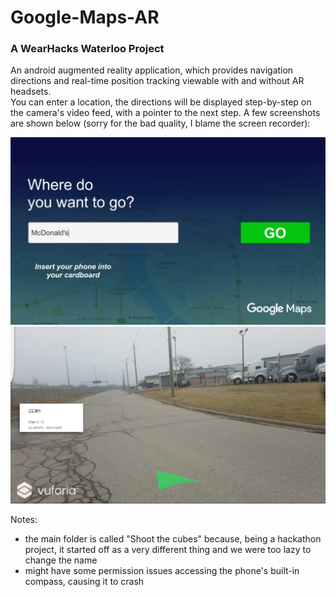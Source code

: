 # Google-Maps-AR
### A WearHacks Waterloo Project
An android augmented reality application, which provides navigation directions and real-time position tracking viewable with and without AR headsets. <br />
You can enter a location, the directions will be displayed step-by-step on the camera's video feed, with a pointer to the next step.
A few screenshots are shown below (sorry for the bad quality, I blame the screen recorder):


![Main screen](Screenshots/main_screen.png "Main screen")
![On the road](Screenshots/navigation.png "On the road")

Notes:
* the main folder is called "Shoot the cubes" because, being a hackathon project, it started off as a very different thing and we were too lazy to change the name
* might have some permission issues accessing the phone's built-in compass, causing it to crash
